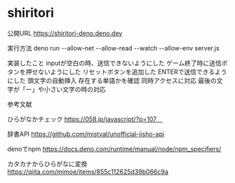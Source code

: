 # shiritori

公開URL
https://shiritori-deno.deno.dev

実行方法
deno run --allow-net --allow-read --watch --allow-env server.js        
  
実装したこと
inputが空白の時、送信できないようにした
ゲーム終了時に送信ボタンを押せないようにした
リセットボタンを追加した
ENTERで送信できるようにした
頭文字の自動挿入
存在する単語かを確認
同時アクセスに対応
最後の文字が「ー」や小さい文字の時の対応



参考文献

ひらがなかチェック
https://058.jp/javascript/?p=107　

辞書API
https://github.com/mistval/unofficial-jisho-api

denoでnpm
https://docs.deno.com/runtime/manual/node/npm_specifiers/

カタカナからひらがなに変換
https://qiita.com/mimoe/items/855c112625d39b066c9a
